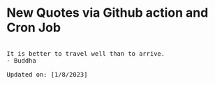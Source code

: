 # New Quotes via Github action and Cron Job

<pre>
<!-- #quote -->
It is better to travel well than to arrive.
- Buddha

Updated on: [1/8/2023]
<!-- #quoteEnd -->
</pre>
